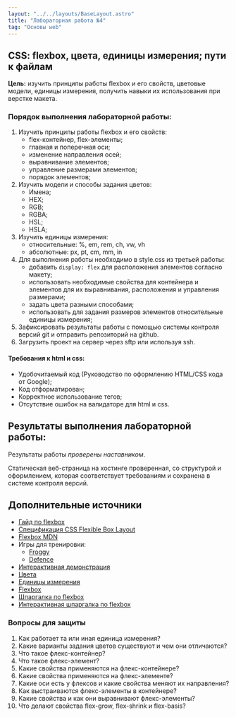 ```yaml
---
layout: "../../layouts/BaseLayout.astro"
title: "Лабораторная работа №4"
tag: "Основы web"
---
```


## CSS: flexbox, цвета, единицы измерения; пути к файлам

**Цель:** изучить принципы работы flexbox и его свойств, цветовые модели, единицы измерения, получить навыки их использования при верстке макета.

### Порядок выполнения лабораторной работы:

1. Изучить принципы работы flexbox и его свойств:
   - flex-контейнер, flex-элементы;
   - главная и поперечная оси;
   - изменение направления осей;
   - выравнивание элементов;
   - управление размерами элементов;
   - порядок элементов;
1. Изучить модели и способы задания цветов:
   - Имена;
   - HEX;
   - RGB;
   - RGBA;
   - HSL;
   - HSLA;
1. Изучить единицы измерения:
   - относительные: %, em, rem, ch, vw, vh
   - абсолютные: px, pt, cm, mm, in
1. Для выполнения работы необходимо в style.css из третьей работы:
   - добавить `display: flex` для расположения элементов согласно макету;
   - использовать необходимые свойства для контейнера и элементов для их выравнивания, расположения и управления размерами;
   - задать цвета разными способами;
   - использовать для задания размеров элементов относительные единицы измерения;
1. Зафиксировать результаты работы с помощью системы контроля версий git и отправить репозиторий на github.
1. Загрузить проект на сервер через sftp или используя ssh.

#### Требования к html и css:

- Удобочитаемый код (Руководство по оформлению HTML/CSS кода от Google);
- Код отформатирован;
- Корректное использование тегов;
- Отсутствие ошибок на валидаторе для html и css.

## Результаты выполнения лабораторной работы:

Результаты работы _проверены наставником_.

Статическая веб-страница на хостинге проверенная, со структурой и оформлением, которая соответствует требованиям и сохранена в системе контроля версий.

## Дополнительные источники

- [Гайд по flexbox](https://doka.guide/css/flexbox-guide/)
- [Спецификация CSS Flexible Box Layout](https://www.w3.org/TR/css-flexbox-1/)
- [Flexbox MDN](https://developer.mozilla.org/ru/docs/Learn/CSS/CSS_layout/Flexbox)
- Игры для тренировки:
  - [Froggy](http://flexboxfroggy.com/)
  - [Defence](http://www.flexboxdefense.com/)
- [Интерактивная демонстрация](https://codepen.io/enxaneta/full/adLPwv)
- [Цвета](https://developer.mozilla.org/ru/docs/Web/HTML/Applying_color)
- [Единицы измерения](https://developer.mozilla.org/ru/docs/Learn/CSS/Building_blocks/Values_and_units)
- [Flexbox](https://semicolon.dev/tutorial/css/complete-css-flex-tutorial)
- [Шпаргалка по flexbox](https://dev.to/joyshaheb/flexbox-cheat-sheets-in-2021-css-2021-3edl)
- [Интерактивная шпаргалка по flexbox](https://tpverstak.ru/flex-cheatsheet/)

### Вопросы для защиты

1. Как работает та или иная единица измерения?
1. Какие варианты задания цветов существуют и чем они отличаются?
1. Что такое флекс-контейнер?
1. Что такое флекс-элемент?
1. Какие свойства применяются на флекс-контейнере?
1. Какие свойства применяются на флекс-элементе?
1. Какие оси есть у флексов и какие свойства меняют их направления?
1. Как выстраиваются флекс-элементы в контейнере?
1. Какие свойства и как они выравнивают флекс-элементы?
1. Что делают свойства flex-grow, flex-shrink и flex-basis?
